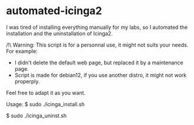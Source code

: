 # automated-icinga2

I was tired of installing everything manually for my labs, so I automated the installation and the uninstallation of Icinga2.

/!\ Warning: This script is for a personnal use, it might not suits your needs.
For example: 
- I didn't delete the default web page, but replaced it by a maintenance page.
- Script is made for debian12, if you use another distro, it might not work properply.

Feel free to adapt it as you want.

Usage:
$ sudo ./icinga_install.sh

$ sudo ./icinga_uninst.sh
